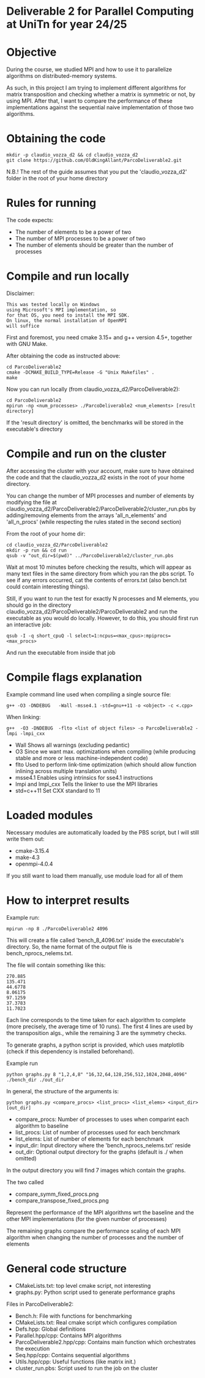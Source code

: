 # Deliverable 2 for Parallel Computing at UniTn for year 24/25

# Objective

During the course, we studied MPI and how to use it to 
parallelize algorithms on distributed-memory systems.

As such, in this project I am trying to implement different
algorithms for matrix transposition and checking whether a
matrix is symmetric or not, by using MPI. After that, 
I want to compare the performance of these implementations
against the sequential naive implementation of those
two algorithms.

# Obtaining the code

````
mkdir -p claudio_vozza_d2 && cd claudio_vozza_d2
git clone https://github.com/OldKingAllant/ParcoDeliverable2.git
````

N.B.! The rest of the guide assumes that you put the 
'claudio_vozza_d2' folder in the root of your home
directory

# Rules for running 

The code expects:
- The number of elements to be a power of two
- The number of MPI processes to be a power of two
- The number of elements should be greater than the number of processes

# Compile and run locally

Disclaimer: 
````
This was tested locally on Windows
using Microsoft's MPI implementation, so
for that OS, you need to install the MPI SDK.
On linux, the normal installation of OpenMPI
will suffice
````

First and foremost, you need cmake 3.15+ and g++
version 4.5+, together with GNU Make. 

After obtaining the code as instructed above:
````
cd ParcoDeliverable2
cmake -DCMAKE_BUILD_TYPE=Release -G "Unix Makefiles" .
make 
````

Now you can run locally (from claudio_vozza_d2/ParcoDeliverable2):
````
cd ParcoDeliverable2
mpirun -np <num_processes> ./ParcoDeliverable2 <num_elements> [result directory]
````

If the 'result directory' is omitted, the benchmarks will
be stored in the executable's directory

# Compile and run on the cluster

After accessing the cluster with your account, make
sure to have obtained the code and that the 
claudio_vozza_d2 exists in the root
of your home directory.

You can change the number of MPI processes
and number of elements by modifying the file at
claudio_vozza_d2/ParcoDeliverable2/ParcoDeliverable2/cluster_run.pbs
by adding/removing elements from the arrays
'all_n_elements' and 'all_n_procs' (while
respecting the rules stated in the second section)

From the root of your home dir:

````
cd claudio_vozza_d2/ParcoDeliverable2
mkdir -p run && cd run
qsub -v "out_dir=$(pwd)" ../ParcoDeliverable2/cluster_run.pbs
````

Wait at most 10 minutes before checking the results, 
which will appear as many text files in the same
directory from which you ran the pbs script. To see
if any errors occurred, cat the contents of
errors.txt (also bench.txt could contain
interesting things).

Still, if you want to run the test for exactly N processes
and M elements, you should go in the directory 
claudio_vozza_d2/ParcoDeliverable2/ParcoDeliverable2
and run the executable as you would do locally.
However, to do this, you should first run an interactive job:
````
qsub -I -q short_cpuQ -l select=1:ncpus=<max_cpus>:mpiprocs=<max_procs>
````
And run the executable from inside that job

# Compile flags explanation

Example command line used when compiling a single source file:
````
g++ -O3 -DNDEBUG   -Wall -msse4.1 -std=gnu++11 -o <object> -c <.cpp>
````

When linking:
````
g++  -O3 -DNDEBUG  -flto <list of object files> -o ParcoDeliverable2 -lmpi -lmpi_cxx
````

- Wall Shows all warnings (excluding pedantic)
- O3 Since we want max. optimizations when compiling (while
  producing stable and more or less machine-independent code)
- flto Used to perform link-time optimization (which should allow
  function inlining across multiple translation units)
- msse4.1 Enables using intrinsics for sse4.1 instructions
- lmpi and lmpi_cxx Tells the linker to use the MPI libraries
- std=c++11 Set CXX standard to 11

# Loaded modules

Necessary modules are automatically loaded by the PBS
script, but I will still write them out:
- cmake-3.15.4
- make-4.3
- openmpi-4.0.4

If you still want to load them manually, use
module load <name> for all of them

# How to interpret results

Example run:
````
mpirun -np 8 ./ParcoDeliverable2 4096
````

This will create a file called 'bench_8_4096.txt' 
inside the executable's directory.
So, the name format of the output file 
is bench_nprocs_nelems.txt. 

The file will contain something like this:
````
270.885
135.471
44.6778
8.06175
97.1259
37.3783
11.7023
````

Each line corresponds to the time taken for
each algorithm to complete (more precisely, the average
time of 10 runs). 
The first 4 lines are used by the transposition
algs., while the remaining 3 are
the symmetry checks. 

To generate graphs, a python script is provided, which uses 
matplotlib (check if this dependency is installed beforehand).

Example run
````
python graphs.py 8 "1,2,4,8" "16,32,64,128,256,512,1024,2048,4096" ./bench_dir ./out_dir
````

In general, the structure of the arguments is:
````
python graphs.py <compare_procs> <list_procs> <list_elems> <input_dir> [out_dir]
````

- compare_procs: Number of processes to uses when comparint each algorithm to baseline
- list_procs: List of number of processes used for each benchmark
- list_elems: List of number of elements for each benchmark
- input_dir: Input directory where the 'bench_nprocs_nelems.txt' reside
- out_dir: Optional output directory for the graphs (default is ./ when omitted)

In the output directory you will find 7 images which contain the graphs.

The two called 
- compare_symm_fixed_procs.png
- compare_transpose_fixed_procs.png

Represent the performance of the MPI algorithms wrt the baseline and the
other MPI implementations (for the given number of processes)

The remaining graphs compare the performance
scaling of each MPI algorithm when changing
the number of processes and the number of elements

# General code structure
- CMakeLists.txt: top level cmake script, not interesting
- graphs.py: Python script used to generate performance graphs

Files in ParcoDeliverable2:
- Bench.h: File with functions for benchmarking
- CMakeLists.txt: Real cmake script which configures compilation
- Defs.hpp: Global definitions
- Parallel.hpp/cpp: Contains MPI algorithms
- ParcoDeliverable2.hpp/cpp: Contains main function which orchestrates the execution
- Seq.hpp/cpp: Contains sequential algorithms
- Utils.hpp/cpp: Useful functions (like matrix init.)
- cluster_run.pbs: Script used to run the job on the cluster